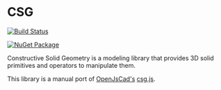 # CSG

[![Build Status](https://app.bitrise.io/app/ac8a3403f1b8977a/status.svg?token=cZ72_Fb1fv1qFyBXXDQxhg)](https://app.bitrise.io/app/ac8a3403f1b8977a)

[![NuGet Package](https://img.shields.io/nuget/v/SolidGeometry.svg)](https://www.nuget.org/packages/SolidGeometry)

Constructive Solid Geometry is a modeling library that provides
3D solid primitives and operators to manipulate them.

This library is a manual port of [OpenJsCad's](https://github.com/joostn/OpenJsCad) [csg.js](https://github.com/joostn/OpenJsCad/blob/gh-pages/src/csg.js).

